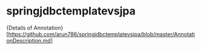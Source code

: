 # springjdbctemplatevsjpa

 
{Details of Annotation}[https://github.com/arun786/springjdbctemplatevsjpa/blob/master/AnnotationDescription.md]